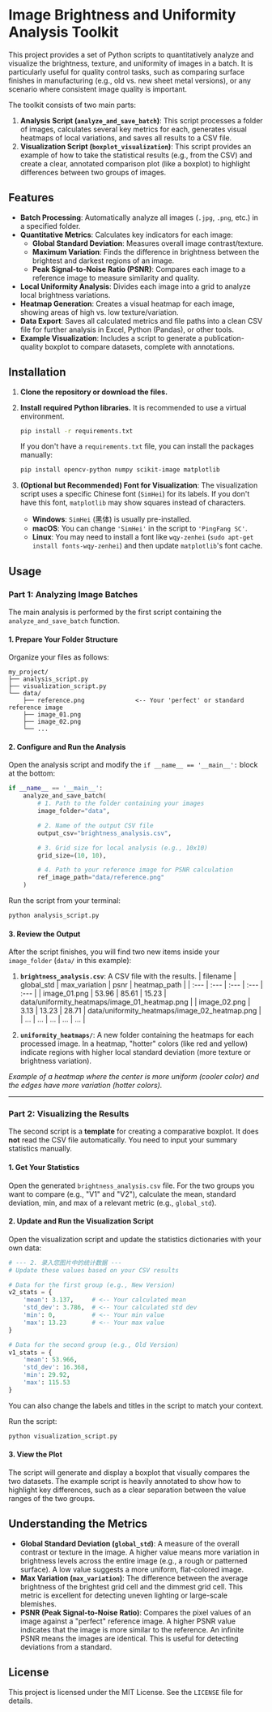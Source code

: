 
# Image Brightness and Uniformity Analysis Toolkit

This project provides a set of Python scripts to quantitatively analyze and visualize the brightness, texture, and uniformity of images in a batch. It is particularly useful for quality control tasks, such as comparing surface finishes in manufacturing (e.g., old vs. new sheet metal versions), or any scenario where consistent image quality is important.

The toolkit consists of two main parts:
1.  **Analysis Script (`analyze_and_save_batch`)**: This script processes a folder of images, calculates several key metrics for each, generates visual heatmaps of local variations, and saves all results to a CSV file.
2.  **Visualization Script (`boxplot_visualization`)**: This script provides an example of how to take the statistical results (e.g., from the CSV) and create a clear, annotated comparison plot (like a boxplot) to highlight differences between two groups of images.

## Features

-   **Batch Processing**: Automatically analyze all images (`.jpg`, `.png`, etc.) in a specified folder.
-   **Quantitative Metrics**: Calculates key indicators for each image:
    -   **Global Standard Deviation**: Measures overall image contrast/texture.
    -   **Maximum Variation**: Finds the difference in brightness between the brightest and darkest regions of an image.
    -   **Peak Signal-to-Noise Ratio (PSNR)**: Compares each image to a reference image to measure similarity and quality.
-   **Local Uniformity Analysis**: Divides each image into a grid to analyze local brightness variations.
-   **Heatmap Generation**: Creates a visual heatmap for each image, showing areas of high vs. low texture/variation.
-   **Data Export**: Saves all calculated metrics and file paths into a clean CSV file for further analysis in Excel, Python (Pandas), or other tools.
-   **Example Visualization**: Includes a script to generate a publication-quality boxplot to compare datasets, complete with annotations.

## Installation

1.  **Clone the repository or download the files.**

2.  **Install required Python libraries.** It is recommended to use a virtual environment.
    ```bash
    pip install -r requirements.txt
    ```
    If you don't have a `requirements.txt` file, you can install the packages manually:
    ```bash
    pip install opencv-python numpy scikit-image matplotlib
    ```

3.  **(Optional but Recommended) Font for Visualization**: The visualization script uses a specific Chinese font (`SimHei`) for its labels. If you don't have this font, `matplotlib` may show squares instead of characters.
    -   **Windows**: `SimHei` (黑体) is usually pre-installed.
    -   **macOS**: You can change `'SimHei'` in the script to `'PingFang SC'`.
    -   **Linux**: You may need to install a font like `wqy-zenhei` (`sudo apt-get install fonts-wqy-zenhei`) and then update `matplotlib`'s font cache.

## Usage

### Part 1: Analyzing Image Batches

The main analysis is performed by the first script containing the `analyze_and_save_batch` function.

#### 1. Prepare Your Folder Structure

Organize your files as follows:
```
my_project/
├── analysis_script.py
├── visualization_script.py
└── data/
    ├── reference.png              <-- Your 'perfect' or standard reference image
    ├── image_01.png
    ├── image_02.png
    └── ...
```

#### 2. Configure and Run the Analysis

Open the analysis script and modify the `if __name__ == '__main__':` block at the bottom:

```python
if __name__ == '__main__':
    analyze_and_save_batch(
        # 1. Path to the folder containing your images
        image_folder="data",

        # 2. Name of the output CSV file
        output_csv="brightness_analysis.csv",

        # 3. Grid size for local analysis (e.g., 10x10)
        grid_size=(10, 10),

        # 4. Path to your reference image for PSNR calculation
        ref_image_path="data/reference.png"
    )
```

Run the script from your terminal:
```bash
python analysis_script.py
```

#### 3. Review the Output

After the script finishes, you will find two new items inside your `image_folder` (`data/` in this example):

1.  **`brightness_analysis.csv`**: A CSV file with the results.
    | filename | global_std | max_variation | psnr | heatmap_path |
    | :--- | :--- | :--- | :--- | :--- |
    | image_01.png | 53.96 | 85.61 | 15.23 | data/uniformity_heatmaps/image_01_heatmap.png |
    | image_02.png | 3.13 | 13.23 | 28.71 | data/uniformity_heatmaps/image_02_heatmap.png |
    | ... | ... | ... | ... | ... |

2.  **`uniformity_heatmaps/`**: A new folder containing the heatmaps for each processed image. In a heatmap, "hotter" colors (like red and yellow) indicate regions with higher local standard deviation (more texture or brightness variation).


*Example of a heatmap where the center is more uniform (cooler color) and the edges have more variation (hotter colors).*

---

### Part 2: Visualizing the Results

The second script is a **template** for creating a comparative boxplot. It does **not** read the CSV file automatically. You need to input your summary statistics manually.

#### 1. Get Your Statistics

Open the generated `brightness_analysis.csv` file. For the two groups you want to compare (e.g., "V1" and "V2"), calculate the mean, standard deviation, min, and max of a relevant metric (e.g., `global_std`).

#### 2. Update and Run the Visualization Script

Open the visualization script and update the statistics dictionaries with your own data:

```python
# --- 2. 录入您图片中的统计数据 ---
# Update these values based on your CSV results

# Data for the first group (e.g., New Version)
v2_stats = {
    'mean': 3.137,     # <-- Your calculated mean
    'std_dev': 3.786,  # <-- Your calculated std dev
    'min': 0,          # <-- Your min value
    'max': 13.23       # <-- Your max value
}

# Data for the second group (e.g., Old Version)
v1_stats = {
    'mean': 53.966,
    'std_dev': 16.368,
    'min': 29.92,
    'max': 115.53
}
```
You can also change the labels and titles in the script to match your context.

Run the script:
```bash
python visualization_script.py
```

#### 3. View the Plot

The script will generate and display a boxplot that visually compares the two datasets. The example script is heavily annotated to show how to highlight key differences, such as a clear separation between the value ranges of the two groups.



## Understanding the Metrics

-   **Global Standard Deviation (`global_std`)**: A measure of the overall contrast or texture in the image. A higher value means more variation in brightness levels across the entire image (e.g., a rough or patterned surface). A low value suggests a more uniform, flat-colored image.
-   **Max Variation (`max_variation`)**: The difference between the average brightness of the brightest grid cell and the dimmest grid cell. This metric is excellent for detecting uneven lighting or large-scale blemishes.
-   **PSNR (Peak Signal-to-Noise Ratio)**: Compares the pixel values of an image against a "perfect" reference image. A higher PSNR value indicates that the image is more similar to the reference. An infinite PSNR means the images are identical. This is useful for detecting deviations from a standard.

## License

This project is licensed under the MIT License. See the `LICENSE` file for details.
